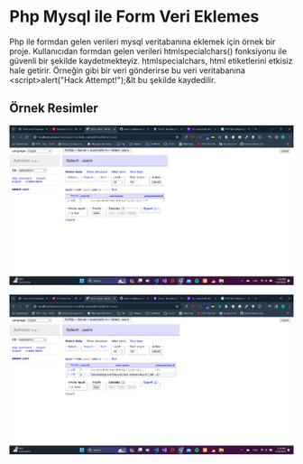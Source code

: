 # Php Mysql ile Form Veri Eklemes
Php ile formdan gelen verileri mysql veritabanına eklemek için örnek bir proje.
Kullanıcıdan formdan gelen verileri htmlspecialchars() fonksiyonu ile güvenli bir şekilde kaydetmekteyiz.
htmlspecialchars, html etiketlerini etkisiz hale getirir. Örneğin <script> etiketi çalıştırılmaz. Bu sayede güvenlik sağlamış oluruz. Örneğin kullanıcı formdan <script>alert("Hack Attempt!");</script> gibi bir veri gönderirse bu veri veritabanına &lt;script&gt;alert(&quot;Hack Attempt!&quot;);&lt bu şekilde kaydedilir.
## Örnek Resimler
![alt text](Screenshot_1.png)

![alt text](Screenshot_2.png)